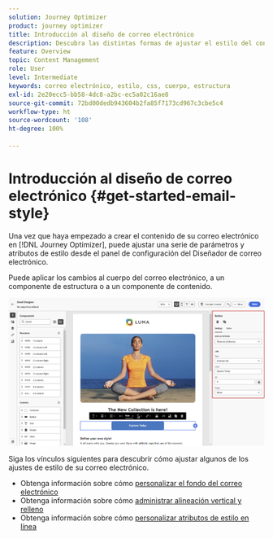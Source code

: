 ```yaml
---
solution: Journey Optimizer
product: journey optimizer
title: Introducción al diseño de correo electrónico
description: Descubra las distintas formas de ajustar el estilo del contenido del correo electrónico
feature: Overview
topic: Content Management
role: User
level: Intermediate
keywords: correo electrónico, estilo, css, cuerpo, estructura
exl-id: 2e20ecc5-bb58-4dc8-a2bc-ec5a02c16ae8
source-git-commit: 72bd00dedb943604b2fa85f7173cd967c3cbe5c4
workflow-type: ht
source-wordcount: '108'
ht-degree: 100%

---
```


# Introducción al diseño de correo electrónico {#get-started-email-style}

Una vez que haya empezado a crear el contenido de su correo electrónico en [!DNL Journey Optimizer], puede ajustar una serie de parámetros y atributos de estilo desde el panel de configuración del Diseñador de correo electrónico.

Puede aplicar los cambios al cuerpo del correo electrónico, a un componente de estructura o a un componente de contenido.

![](assets/email_designer_content_components_settings.png)

Siga los vínculos siguientes para descubrir cómo ajustar algunos de los ajustes de estilo de su correo electrónico.

* Obtenga información sobre cómo [personalizar el fondo del correo electrónico](backgrounds.md)
* Obtenga información sobre cómo [administrar alineación vertical y relleno](alignment-and-padding.md)
* Obtenga información sobre cómo [personalizar atributos de estilo en línea](inline-styling.md)

